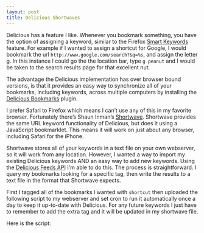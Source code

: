 ```yaml
---
layout: post
title: Delicious Shortwaves
---
```


Delicious has a feature I like. Whenever you bookmark something, you have the option of assigning a keyword, similar to the Firefox [Smart Keywords](http://support.mozilla.com/en-US/kb/Smart+keywords "Smart keywords") feature. For example if I wanted to assign a shortcut for Google, I would bookmark the url `http://www.google.com/search?&q=%s`, and assign the letter g. In this instance I could go the the location bar, type `g peanut` and I would be taken to the search results page for that excellent nut.

The advantage the Delicious implementation has over browser bound versions, is that it provides an easy way to synchronize all of your bookmarks, including keywords, across multiple computers by installing the [Delicious Bookmarks](https://addons.mozilla.org/en-US/firefox/addon/3615) plugin. 

I prefer Safari to Firefox which means I can’t use any of this in my favorite browser. Fortunately there’s Shaun Inman’s [Shortwave](http://shortwaveapp.com/ "Shortwave ~ an extensible quick-search and shortcut bookmark"). Shortwave provides the same URL keyword functionality of Delicious, but does it using a JavaScript bookmarklet. This means it will work on just about any browser, including Safari for the iPhone.

Shortwave stores all of your keywords in a text file on your own webserver, so it will work from any location. However, I wanted a way to import my existing Delicious keywords AND an easy way to add new keywords. Using the [Delicious Feeds API](http://delicious.com/help/feeds "delicious/help/feeds") I'm able to do this. The process is straightforward. I query my bookmarks looking for a specific tag, then write the results to a text file in the format that Shortwave expects.

First I tagged all of the bookmarks I wanted with `shortcut` then uploaded the following script to my webserver and set cron to run it automatically once a day to keep it up-to-date with Delicious. For any future keywords I just have to remember to add the extra tag and it will be updated in my shortwave file.

Here is the script:

<script src="http://gist.github.com/207575.js"></script>

